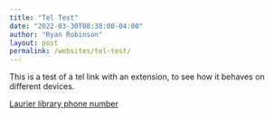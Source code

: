 ```yaml
---
title: "Tel Test"
date: "2022-03-30T08:38:00-04:00"
author: "Ryan Robinson"
layout: post
permalink: /websites/tel-test/
---
```


This is a test of a tel link with an extension, to see how it behaves on different devices.

[Laurier library phone number](tel:+1519-884-0710,3222#)